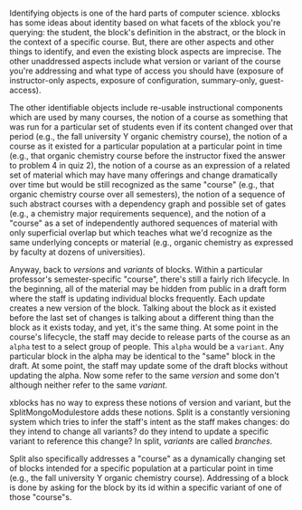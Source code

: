 Identifying objects is one of the hard parts of computer science. xblocks has some ideas about identity based on what facets of the xblock you're querying: the student, the block's definition in the abstract, or the block in the context of a specific course. But, there are other aspects and other things to identify, and even the existing block aspects are imprecise. The other unaddressed aspects include what version or variant of the course you're addressing and what type of access you should have (exposure of instructor-only aspects, exposure of configuration, summary-only, guest-access).

The other identifiable objects include re-usable instructional components which are used by many courses, the notion of a course as something that was run for a particular set of students even if its content changed over that period (e.g., the fall university Y organic chemistry course), the notion of a course as it existed for a particular population at a particular point in time (e.g., that organic chemistry course before the instructor fixed the answer to problem 4 in quiz 2), the notion of a course as an expression of a related set of material which may have many offerings and change dramatically over time but would be still recognized as the same "course" (e.g., that organic chemistry course over all semesters), the notion of a sequence of such abstract courses with a dependency graph and possible set of gates (e.g., a chemistry major requirements sequence), and the notion of a "course" as a set of independently authored sequences of material with only superficial overlap but which teaches what we'd recognize as the same underlying concepts or material (e.g., organic chemistry as expressed by faculty at dozens of universities).

Anyway, back to _versions_ and _variants_ of blocks. Within a particular professor's semester-specific "course", there's still a fairly rich lifecycle. In the beginning, all of the material may be hidden from public in a draft form where the staff is updating individual blocks frequently. Each update creates a new version of the block. Talking about the block as it existed before the last set of changes is talking about a different thing than the block as it exists today, and yet, it's the same thing. At some point in the course's lifecycle, the staff may decide to release parts of the course as an `alpha` test to a select group of people. This `alpha` would be a `variant`. Any particular block in the alpha may be identical to the "same" block in the draft. At some point, the staff may update some of the draft blocks without updating the alpha. Now some refer to the same _version_ and some don't although neither refer to the same _variant_.

xblocks has no way to express these notions of version and variant, but the SplitMongoModulestore adds these notions. Split is a constantly versioning system which tries to infer the staff's intent as the staff makes changes: do they intend to change all variants? do they intend to update a specific variant to reference this change? In split, _variants_ are called _branches_.

Split also specifically addresses a "course" as a dynamically changing set of blocks intended for a specific population at a particular point in time (e.g., the fall university Y organic chemistry course). Addressing of a block is done by asking for the block by its id within a specific variant of one of those "course"s.